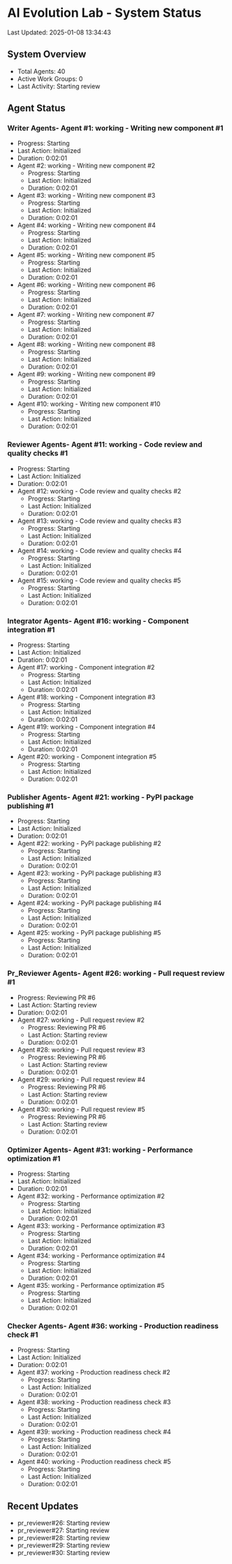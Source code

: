 # AI Evolution Lab - System Status
Last Updated: 2025-01-08 13:34:43

## System Overview
- Total Agents: 40
- Active Work Groups: 0
- Last Activity: Starting review

## Agent Status

### Writer Agents- Agent #1: working - Writing new component #1
  - Progress: Starting
  - Last Action: Initialized
  - Duration: 0:02:01
- Agent #2: working - Writing new component #2
  - Progress: Starting
  - Last Action: Initialized
  - Duration: 0:02:01
- Agent #3: working - Writing new component #3
  - Progress: Starting
  - Last Action: Initialized
  - Duration: 0:02:01
- Agent #4: working - Writing new component #4
  - Progress: Starting
  - Last Action: Initialized
  - Duration: 0:02:01
- Agent #5: working - Writing new component #5
  - Progress: Starting
  - Last Action: Initialized
  - Duration: 0:02:01
- Agent #6: working - Writing new component #6
  - Progress: Starting
  - Last Action: Initialized
  - Duration: 0:02:01
- Agent #7: working - Writing new component #7
  - Progress: Starting
  - Last Action: Initialized
  - Duration: 0:02:01
- Agent #8: working - Writing new component #8
  - Progress: Starting
  - Last Action: Initialized
  - Duration: 0:02:01
- Agent #9: working - Writing new component #9
  - Progress: Starting
  - Last Action: Initialized
  - Duration: 0:02:01
- Agent #10: working - Writing new component #10
  - Progress: Starting
  - Last Action: Initialized
  - Duration: 0:02:01

### Reviewer Agents- Agent #11: working - Code review and quality checks #1
  - Progress: Starting
  - Last Action: Initialized
  - Duration: 0:02:01
- Agent #12: working - Code review and quality checks #2
  - Progress: Starting
  - Last Action: Initialized
  - Duration: 0:02:01
- Agent #13: working - Code review and quality checks #3
  - Progress: Starting
  - Last Action: Initialized
  - Duration: 0:02:01
- Agent #14: working - Code review and quality checks #4
  - Progress: Starting
  - Last Action: Initialized
  - Duration: 0:02:01
- Agent #15: working - Code review and quality checks #5
  - Progress: Starting
  - Last Action: Initialized
  - Duration: 0:02:01

### Integrator Agents- Agent #16: working - Component integration #1
  - Progress: Starting
  - Last Action: Initialized
  - Duration: 0:02:01
- Agent #17: working - Component integration #2
  - Progress: Starting
  - Last Action: Initialized
  - Duration: 0:02:01
- Agent #18: working - Component integration #3
  - Progress: Starting
  - Last Action: Initialized
  - Duration: 0:02:01
- Agent #19: working - Component integration #4
  - Progress: Starting
  - Last Action: Initialized
  - Duration: 0:02:01
- Agent #20: working - Component integration #5
  - Progress: Starting
  - Last Action: Initialized
  - Duration: 0:02:01

### Publisher Agents- Agent #21: working - PyPI package publishing #1
  - Progress: Starting
  - Last Action: Initialized
  - Duration: 0:02:01
- Agent #22: working - PyPI package publishing #2
  - Progress: Starting
  - Last Action: Initialized
  - Duration: 0:02:01
- Agent #23: working - PyPI package publishing #3
  - Progress: Starting
  - Last Action: Initialized
  - Duration: 0:02:01
- Agent #24: working - PyPI package publishing #4
  - Progress: Starting
  - Last Action: Initialized
  - Duration: 0:02:01
- Agent #25: working - PyPI package publishing #5
  - Progress: Starting
  - Last Action: Initialized
  - Duration: 0:02:01

### Pr_Reviewer Agents- Agent #26: working - Pull request review #1
  - Progress: Reviewing PR #6
  - Last Action: Starting review
  - Duration: 0:02:01
- Agent #27: working - Pull request review #2
  - Progress: Reviewing PR #6
  - Last Action: Starting review
  - Duration: 0:02:01
- Agent #28: working - Pull request review #3
  - Progress: Reviewing PR #6
  - Last Action: Starting review
  - Duration: 0:02:01
- Agent #29: working - Pull request review #4
  - Progress: Reviewing PR #6
  - Last Action: Starting review
  - Duration: 0:02:01
- Agent #30: working - Pull request review #5
  - Progress: Reviewing PR #6
  - Last Action: Starting review
  - Duration: 0:02:01

### Optimizer Agents- Agent #31: working - Performance optimization #1
  - Progress: Starting
  - Last Action: Initialized
  - Duration: 0:02:01
- Agent #32: working - Performance optimization #2
  - Progress: Starting
  - Last Action: Initialized
  - Duration: 0:02:01
- Agent #33: working - Performance optimization #3
  - Progress: Starting
  - Last Action: Initialized
  - Duration: 0:02:01
- Agent #34: working - Performance optimization #4
  - Progress: Starting
  - Last Action: Initialized
  - Duration: 0:02:01
- Agent #35: working - Performance optimization #5
  - Progress: Starting
  - Last Action: Initialized
  - Duration: 0:02:01

### Checker Agents- Agent #36: working - Production readiness check #1
  - Progress: Starting
  - Last Action: Initialized
  - Duration: 0:02:01
- Agent #37: working - Production readiness check #2
  - Progress: Starting
  - Last Action: Initialized
  - Duration: 0:02:01
- Agent #38: working - Production readiness check #3
  - Progress: Starting
  - Last Action: Initialized
  - Duration: 0:02:01
- Agent #39: working - Production readiness check #4
  - Progress: Starting
  - Last Action: Initialized
  - Duration: 0:02:01
- Agent #40: working - Production readiness check #5
  - Progress: Starting
  - Last Action: Initialized
  - Duration: 0:02:01


## Recent Updates
- pr_reviewer#26: Starting review
- pr_reviewer#27: Starting review
- pr_reviewer#28: Starting review
- pr_reviewer#29: Starting review
- pr_reviewer#30: Starting review
